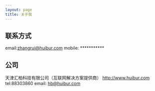 ```yaml
---
layout: page
title: 关于我 
---
```


## 联系方式
email:zhangrui@huibur.com
mobile: ***********

## 公司
天津汇柏科技有限公司（互联网解决方案提供商）
http://www.huibur.com
tel:88303860
email: hb@huibur.com





